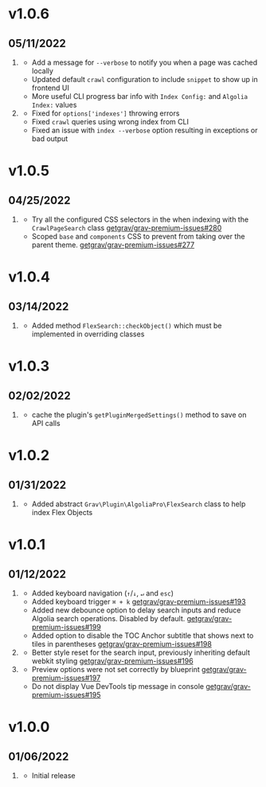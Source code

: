 # v1.0.6
## 05/11/2022

1. [](#improved)
   * Add a message for `--verbose` to notify you when a page was cached locally
   * Updated default `crawl` configuration to include `snippet` to show up in frontend UI
   * More useful CLI progress bar info with `Index Config:` and `Algolia Index:` values
2. [](#bugfix)
   * Fixed for `options['indexes']` throwing errors
   * Fixed `crawl` queries using wrong index from CLI
   * Fixed an issue with `index --verbose` option resulting in exceptions or bad output

# v1.0.5
## 04/25/2022

1. [](#improved)
   * Try all the configured CSS selectors in the when indexing with the `CrawlPageSearch` class [getgrav/grav-premium-issues#280](https://github.com/getgrav/grav-premium-issues/issues/280)
   * Scoped `base` and `components` CSS to prevent from taking over the parent theme. [getgrav/grav-premium-issues#277](https://github.com/getgrav/grav-premium-issues/issues/277)

# v1.0.4
## 03/14/2022

1. [](#new)
    * Added method `FlexSearch::checkObject()` which must be implemented in overriding classes

# v1.0.3
## 02/02/2022

1. [](#new)
   * cache the plugin's `getPluginMergedSettings()` method to save on API calls

# v1.0.2
## 01/31/2022

1. [](#new)
   * Added abstract `Grav\Plugin\AlgoliaPro\FlexSearch` class to help index Flex Objects

# v1.0.1
## 01/12/2022

1. [](#new)
   * Added keyboard navigation (`↑`/`↓`, `↵` and `esc`)
   * Added keyboard trigger `⌘ + k` [getgrav/grav-premium-issues#193](https://github.com/getgrav/grav-premium-issues/issues/193)
   * Added new debounce option to delay search inputs and reduce Algolia search operations. Disabled by default. [getgrav/grav-premium-issues#199](https://github.com/getgrav/grav-premium-issues/issues/199)
   * Added option to disable the TOC Anchor subtitle that shows next to tiles in parentheses [getgrav/grav-premium-issues#198](https://github.com/getgrav/grav-premium-issues/issues/198)
2. [](#improved)
   * Better style reset for the search input, previously inheriting default webkit styling [getgrav/grav-premium-issues#196](https://github.com/getgrav/grav-premium-issues/issues/196)
3. [](#bugfix)
   * Preview options were not set correctly by blueprint [getgrav/grav-premium-issues#197](https://github.com/getgrav/grav-premium-issues/issues/197)
   * Do not display Vue DevTools tip message in console [getgrav/grav-premium-issues#195](https://github.com/getgrav/grav-premium-issues/issues/195)

# v1.0.0
## 01/06/2022

1. [](#new)
   * Initial release

